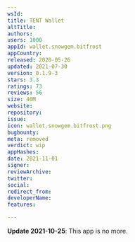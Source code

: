 ```yaml
---
wsId: 
title: TENT Wallet
altTitle: 
authors: 
users: 1000
appId: wallet.snowgem.bitfrost
appCountry: 
released: 2020-05-26
updated: 2021-07-30
version: 0.1.9-3
stars: 3.3
ratings: 73
reviews: 56
size: 40M
website: 
repository: 
issue: 
icon: wallet.snowgem.bitfrost.png
bugbounty: 
meta: removed
verdict: wip
appHashes: 
date: 2021-11-01
signer: 
reviewArchive: 
twitter: 
social: 
redirect_from: 
developerName: 
features: 

---
```


**Update 2021-10-25**: This app is no more.
